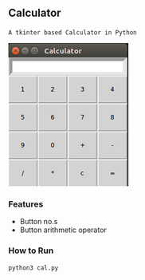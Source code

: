 ## Calculator

```
A tkinter based Calculator in Python
```
![](image.png)

### Features
* Button no.s
* Button arithmetic operator


### How to Run
```
python3 cal.py
```